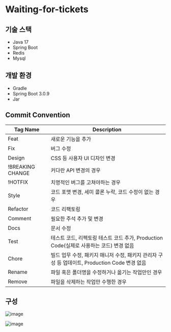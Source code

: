 # Waiting-for-tickets

## 기술 스택
- Java 17
- Spring Boot
- Redis 
- Mysql

## 개발 환경
- Gradle
- Spring Boot 3.0.9
- Jar

## Commit Convention
|Tag Name|Description|
|------|---|
|Feat|새로운 기능을 추가|
|Fix|버그 수정|
|Design|CSS 등 사용자 UI 디자인 변경|
|!BREAKING CHANGE|커다란 API 변경의 경우|
|!HOTFIX| 치명적인 버그를 고쳐야하는 경우|
|Style|코드 포맷 변경, 세미 콜론 누락, 코드 수정이 없는 경우|
|Refactor| 코드 리팩토링|
|Comment|필요한 주석 추가 및 변경|
|Docs|문서 수정|
|Test|테스트 코드, 리펙토링 테스트 코드 추가, Production Code(실제로 사용하는 코드) 변경 없음|
|Chore|빌드 업무 수정, 패키지 매니저 수정, 패키지 관리자 구성 등 업데이트, Production Code 변경 없음|
|Rename|파일 혹은 폴더명을 수정하거나 옮기는 작업만인 경우|
|Remove|파일을 삭제하는 작업만 수행한 경우|

## 구성
![image](https://github.com/user-attachments/assets/57eebeed-202f-4163-a22a-8c0571b56864)

![image](https://github.com/user-attachments/assets/9e8c14a3-6561-4481-bae8-3059aadb9e97)


	
